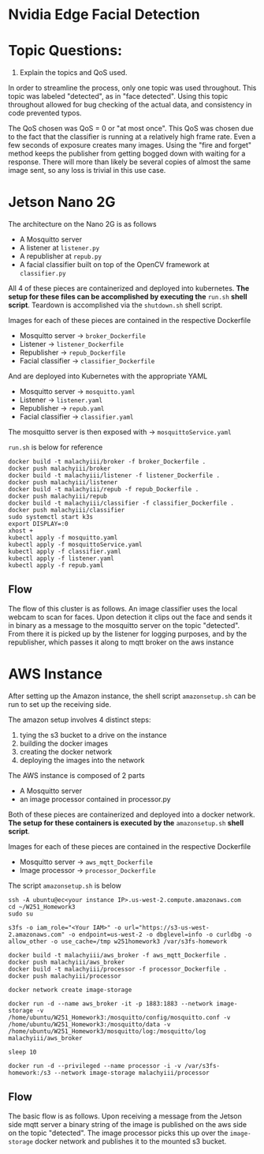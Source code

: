 # Nvidia Edge Facial Detection

# Topic Questions:

1. Explain the topics and QoS used.

In order to streamline the process, only one topic was used throughout. This topic was labeled "detected", as in "face detected". Using this topic throughout allowed for bug checking of the actual data, and consistency in code prevented typos.

The QoS chosen was QoS = 0 or "at most once". This QoS was chosen due to the fact that the classifier is running at a relatively high frame rate. Even a few seconds of exposure creates many images. Using the "fire and forget" method keeps the publisher from getting bogged down with waiting for a response. There will more than likely be several copies of almost the same image sent, so any loss is trivial in this use case.


# Jetson Nano 2G

The architecture on the Nano 2G is as follows

- A Mosquitto server
- A listener at `listener.py`
- A republisher at `repub.py`
- A facial classifier built on top of the OpenCV framework at `classifier.py`

All 4 of these pieces are containerized and deployed into kubernetes. **The setup for these files can be accomplished by executing the** `run.sh` **shell script**. Teardown is accomplished via the `shutdown.sh` shell script.

Images for each of these pieces are contained in the respective Dockerfile

- Mosquitto server -> `broker_Dockerfile`
- Listener -> `listener_Dockerfile`
- Republisher -> `repub_Dockerfile`
- Facial classifier -> `classifier_Dockerfile`

And are deployed into Kubernetes with the appropriate YAML

- Mosquitto server -> `mosquitto.yaml`
- Listener -> `listener.yaml`
- Republisher -> `repub.yaml`
- Facial classifier -> `classifier.yaml`

The mosquitto server is then exposed with -> `mosquittoService.yaml`

`run.sh` is below for reference

```
docker build -t malachyiii/broker -f broker_Dockerfile .
docker push malachyiii/broker
docker build -t malachyiii/listener -f listener_Dockerfile .
docker push malachyiii/listener
docker build -t malachyiii/repub -f repub_Dockerfile .
docker push malachyiii/repub
docker build -t malachyiii/classifier -f classifier_Dockerfile .
docker push malachyiii/classifier
sudo systemctl start k3s
export DISPLAY=:0
xhost +
kubectl apply -f mosquitto.yaml
kubectl apply -f mosquittoService.yaml
kubectl apply -f classifier.yaml
kubectl apply -f listener.yaml
kubectl apply -f repub.yaml
```

## Flow

The flow of this cluster is as follows. An image classifier uses the local webcam to scan for faces. Upon detection it clips out the face and sends it in binary as a message to the mosquitto server on the topic "detected". From there it is picked up by the listener for logging purposes, and by the republisher, which passes it along to mqtt broker on the aws instance

# AWS Instance

After setting up the Amazon instance, the shell script `amazonsetup.sh` can be run to set up the receiving side.

The amazon setup involves 4 distinct steps:

1. tying the s3 bucket to a drive on the instance
2. building the docker images
3. creating the docker network
4. deploying the images into the network

The AWS instance is composed of 2 parts

- A Mosquitto server
- an image processor contained in processor.py

Both of these pieces are containerized and deployed into a docker network. **The setup for these containers is executed by the** `amazonsetup.sh` **shell script**.

Images for each of these pieces are contained in the respective Dockerfile

- Mosquitto server -> `aws_mqtt_Dockerfile`
- Image processor -> `processor_Dockerfile`

The script `amazonsetup.sh` is below

```
ssh -A ubuntu@ec<your instance IP>.us-west-2.compute.amazonaws.com
cd ~/W251_Homework3
sudo su

s3fs -o iam_role="<Your IAM>" -o url="https://s3-us-west-2.amazonaws.com" -o endpoint=us-west-2 -o dbglevel=info -o curldbg -o allow_other -o use_cache=/tmp w251homework3 /var/s3fs-homework

docker build -t malachyiii/aws_broker -f aws_mqtt_Dockerfile .
docker push malachyiii/aws_broker
docker build -t malachyiii/processor -f processor_Dockerfile .
docker push malachyiii/processor

docker network create image-storage

docker run -d --name aws_broker -it -p 1883:1883 --network image-storage -v /home/ubuntu/W251_Homework3:/mosquitto/config/mosquitto.conf -v /home/ubuntu/W251_Homework3:/mosquitto/data -v /home/ubuntu/W251_Homework3/mosquitto/log:/mosquitto/log malachyiii/aws_broker

sleep 10

docker run -d --privileged --name processor -i -v /var/s3fs-homework:/s3 --network image-storage malachyiii/processor
```

## Flow

The basic flow is as follows. Upon receiving a message from the Jetson side mqtt server a binary string of the image is published on the aws side on the topic "detected". The image processor picks this up over the `image-storage` docker network and publishes it to the mounted s3 bucket. 
